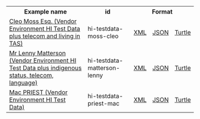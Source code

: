<table class="list" width="100%">            
   <tr>
     <th>Example name</th>
     <th>id</th>
     <th colspan="3">Format</th>
   </tr>
   <tr>
      <td><a href="Patient-hi-testdata-moss-cleo.html">Cleo Moss Esq. (Vendor Environment HI Test Data plus telecom and living in TAS)</a></td>
      <td>hi-testdata-moss-cleo</td>
      <td><a href="Patient-hi-testdata-moss-cleo.xml.html">XML</a></td>
      <td><a href="Patient-hi-testdata-moss-cleo.json.html">JSON</a></td>
      <td><a href="Patient-hi-testdata-moss-cleo.ttl.html">Turtle</a></td>
   </tr>          
   <tr>
      <td><a href="Patient-hi-testdata-matterson-lenny.html">Mr Lenny Matterson (Vendor Environment HI Test Data plus indigenous status, telecom, language)</a></td>
      <td>hi-testdata-matterson-lenny</td>
      <td><a href="Patient-hi-testdata-matterson-lenny.xml.html">XML</a></td>
      <td><a href="Patient-hi-testdata-matterson-lenny.json.html">JSON</a></td>
      <td><a href="Patient-hi-testdata-matterson-lenny.ttl.html">Turtle</a></td>
   </tr>
   <tr>
      <td><a href="Patient-hi-testdata-priest-mac.html">Mac PRIEST (Vendor Environment HI Test Data)</a></td>
      <td>hi-testdata-priest-mac</td>
      <td><a href="Patient-hi-testdata-priest-mac.xml.html">XML</a></td>
      <td><a href="Patient-hi-testdata-priest-mac.json.html">JSON</a></td>
      <td><a href="Patient-hi-testdata-priest-mac.ttl.html">Turtle</a></td>
   </tr>         
</table>